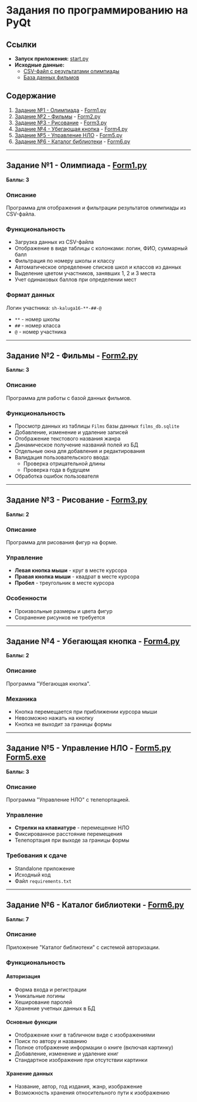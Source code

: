 # Задания по программированию на PyQt

## Ссылки
- **Запуск приложения:** [start.py](start.py)
- **Исходные данные:**
  - [CSV-файл с результатами олимпиады](https://cloud.mail.ru/public/2Fjq/fd4yEdZuY)
  - [База данных фильмов](https://cloud.mail.ru/public/8rYA/5h2E3Novr)

## Содержание
1. [Задание №1 - Олимпиада](#task1) - [Form1.py](Form1.py)
2. [Задание №2 - Фильмы](#task2) - [Form2.py](Form2.py)
3. [Задание №3 - Рисование](#task3) - [Form3.py](Form3.py)
4. [Задание №4 - Убегающая кнопка](#task4) - [Form4.py](Form4.py)
5. [Задание №5 - Управление НЛО](#task5) - [Form5.py](Form5.py)
6. [Задание №6 - Каталог библиотеки](#task6) - [Form6.py](Form6.py)

---

<a id="task1"></a>
## Задание №1 - Олимпиада - [Form1.py](Form1.py)
**Баллы: 3**

### Описание
Программа для отображения и фильтрации результатов олимпиады из CSV-файла.

### Функциональность
- Загрузка данных из CSV-файла
- Отображение в виде таблицы с колонками: логин, ФИО, суммарный балл
- Фильтрация по номеру школы и классу
- Автоматическое определение списков школ и классов из данных
- Выделение цветом участников, занявших 1, 2 и 3 места
- Учет одинаковых баллов при определении мест

### Формат данных
Логин участника: `sh-kaluga16-**-##-@`
- `**` - номер школы
- `##` - номер класса  
- `@` - номер участника

---

<a id="task2"></a>
## Задание №2 - Фильмы - [Form2.py](Form2.py)
**Баллы: 3**

### Описание
Программа для работы с базой данных фильмов.

### Функциональность
- Просмотр данных из таблицы `Films` базы данных `films_db.sqlite`
- Добавление, изменение и удаление записей
- Отображение текстового названия жанра
- Динамическое получение названий полей из БД
- Отдельные окна для добавления и редактирования
- Валидация пользовательского ввода:
  - Проверка отрицательной длины
  - Проверка года в будущем
- Обработка ошибок пользователя

---

<a id="task3"></a>
## Задание №3 - Рисование - [Form3.py](Form3.py)
**Баллы: 2**

### Описание
Программа для рисования фигур на форме.

### Управление
- **Левая кнопка мыши** - круг в месте курсора
- **Правая кнопка мыши** - квадрат в месте курсора  
- **Пробел** - треугольник в месте курсора

### Особенности
- Произвольные размеры и цвета фигур
- Сохранение рисунков не требуется

---

<a id="task4"></a>
## Задание №4 - Убегающая кнопка - [Form4.py](Form4.py)
**Баллы: 2**

### Описание
Программа "Убегающая кнопка".

### Механика
- Кнопка перемещается при приближении курсора мыши
- Невозможно нажать на кнопку
- Кнопка не выходит за границы формы

---

<a id="task5"></a>
## Задание №5 - Управление НЛО - [Form5.py](Form5.py)  [Form5.exe](Form5.exe)
**Баллы: 3**

### Описание
Программа "Управление НЛО" с телепортацией.

### Управление
- **Стрелки на клавиатуре** - перемещение НЛО
- Фиксированное расстояние перемещения
- Телепортация при выходе за границы формы

### Требования к сдаче
- Standalone приложение
- Исходный код
- Файл `requirements.txt`

---

<a id="task6"></a>
## Задание №6 - Каталог библиотеки - [Form6.py](Form6.py)
**Баллы: 7**

### Описание
Приложение "Каталог библиотеки" с системой авторизации.

### Функциональность

#### Авторизация
- Форма входа и регистрации
- Уникальные логины
- Хеширование паролей
- Хранение учетных данных в БД

#### Основные функции
- Отображение книг в табличном виде с изображениями
- Поиск по автору и названию
- Полное отображение информации о книге (включая картинку)
- Добавление, изменение и удаление книг
- Стандартное изображение при отсутствии картинки

#### Хранение данных
- Название, автор, год издания, жанр, изображение
- Возможность хранения относительного пути к изображению
